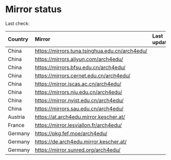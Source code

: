 <script src="./time.js"></script>
# Mirror status
Last check: <script type="text/javascript">localize(1739694321.4496179);</script>

|Country|Mirror|Last update|
|:------|:-----|:----------|
|China|https://mirrors.tuna.tsinghua.edu.cn/arch4edu/|<script type="text/javascript">localize(1739644581);</script>|
|China|https://mirrors.aliyun.com/arch4edu/|<script type="text/javascript">localize(1739644581);</script>|
|China|https://mirrors.bfsu.edu.cn/arch4edu/|<script type="text/javascript">localize(1739644581);</script>|
|China|https://mirrors.cernet.edu.cn/arch4edu/|<script type="text/javascript">localize(1739644581);</script>|
|China|https://mirror.iscas.ac.cn/arch4edu/|<script type="text/javascript">localize(1739644581);</script>|
|China|https://mirrors.nju.edu.cn/arch4edu/|<script type="text/javascript">localize(1739601649);</script>|
|China|https://mirror.nyist.edu.cn/arch4edu/|<script type="text/javascript">localize(1739644581);</script>|
|China|https://mirrors.sau.edu.cn/arch4edu/|<script type="text/javascript">localize(1731653531);</script>|
|Austria|https://at.arch4edu.mirror.kescher.at/|<script type="text/javascript">localize(1739644581);</script>|
|France|https://mirror.lesviallon.fr/arch4edu/|<script type="text/javascript">localize(1739688014);</script>|
|Germany|https://pkg.fef.moe/arch4edu/|<script type="text/javascript">localize(1739644581);</script>|
|Germany|https://de.arch4edu.mirror.kescher.at/|<script type="text/javascript">localize(1739644581);</script>|
|Germany|https://mirror.sunred.org/arch4edu/|<script type="text/javascript">localize(1739644581);</script>|

<script src="./tablefilter/tablefilter.js"></script>
<script src="./table.js"></script>